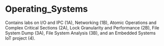 # Operating_Systems
Contains labs on I/O and IPC (1A), Networking (1B), Atomic Operations and Complex Critical Sections (2A), Lock Granularity and Performance (2B), File System Dump (3A), File System Analysis (3B), and an Embedded Systems IoT project (4).
